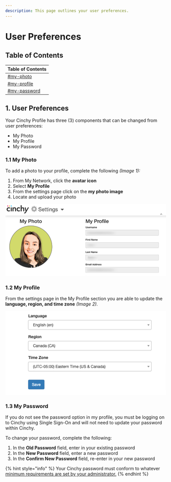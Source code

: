 ```yaml
---
description: This page outlines your user preferences.
---
```


# User Preferences

## Table of Contents

| Table of Contents                        |
| ---------------------------------------- |
| [#my-photo](./#my-photo "mention")       |
| [#my-profile](./#my-profile "mention")   |
| [#my-password](./#my-password "mention") |

## 1. User Preferences

Your Cinchy Profile has three (3) components that can be changed from user preferences:

* ​My Photo​
* ​My Profile​
* ​My Password​

### 1.1 My Photo <a href="#my-photo" id="my-photo"></a>

To add a photo to your profile, complete the following _(Image 1):_

1. From My Network, click the **avatar icon**
2. Select **My Profile**
3. From the settings page click on the **my photo image**
4. Locate and upload your photo

![Image 1: Uploading your photo](<../../../.gitbook/assets/image (67).png>)

### 1.2 My Profile <a href="#my-profile" id="my-profile"></a>

From the settings page in the My Profile section you are able to update the **language, region, and time zone** _(Image 2)._

![Image 2: My Profile](<../../../.gitbook/assets/image (138).png>)

### 1.3 My Password <a href="#my-password" id="my-password"></a>

If you do not see the password option in my profile, you must be logging on to Cinchy using Single Sign-On and will not need to update your password within Cinchy.​

To change your password, complete the following:

1. In the **Old Password** field, enter in your existing password
2. In the **New Password** field, enter a new password
3. In the **Confirm New Password** field, re-enter in your new password

{% hint style="info" %}
Your Cinchy password must conform to whatever [minimum requirements are set by your administrator.](../../additional-guides/system-properties.md#minimum-password-length)
{% endhint %}

